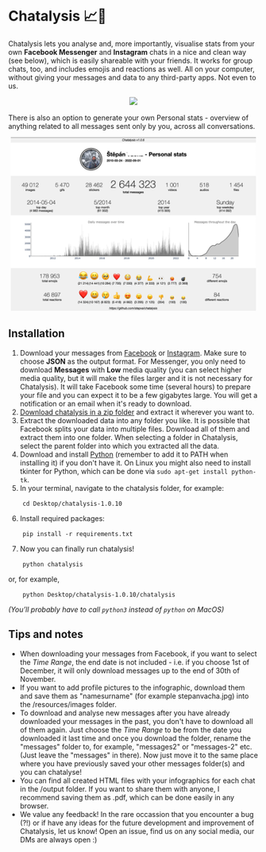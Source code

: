 # Chatalysis 📈💬

Chatalysis lets you analyse and, more importantly, visualise stats from your own **Facebook Messenger** and **Instagram** chats in a nice and clean way (see below), which is easily shareable with your friends. It works for group chats, too, and includes emojis and reactions as well. All on your computer, without giving your messages and data to any third-party apps. Not even to us.

<p align="center">
<img height="650" src="output/preview_v1.jpg">
</p>

There is also an option to generate your own Personal stats - overview of anything related to all messages sent only by you, across all conversations.

<p align="center">
<img height="350" src="output/preview_personal.png">
</p>

## Installation

1. Download your messages from [Facebook](https://www.facebook.com/dyi/) or [Instagram](https://www.instagram.com/download/request/). Make sure to choose **JSON** as the output format. For Messenger, you only need to download **Messages** with **Low** media quality (you can select higher media quality, but it will make the files larger and it is not necessary for Chatalysis). It will take Facebook some time (several hours) to prepare your file and you can expect it to be a few gigabytes large. You will get a notification or an email when it's ready to download.
2. [Download chatalysis in a zip folder](https://github.com/stepva/chatalysis/archive/refs/tags/v1.0.10.zip) and extract it wherever you want to.
3. Extract the downloaded data into any folder you like. It is possible that Facebook splits your data into multiple files. Download all of them and extract them into one folder. When selecting a folder in Chatalysis, select the parent folder into which you extracted all the data.
4. Download and install [Python](https://www.python.org/downloads/) (remember to add it to PATH when installing it) if you don't have it. On Linux you might also need to install tkinter for Python, which can be done via `sudo apt-get install python-tk`.
5. In your terminal, navigate to the chatalysis folder, for example:

```
    cd Desktop/chatalysis-1.0.10
```

6. Install required packages:

```
    pip install -r requirements.txt
```

7. Now you can finally run chatalysis!

```
    python chatalysis
```

or, for example,

```
    python Desktop/chatalysis-1.0.10/chatalysis
```

_(You’ll probably have to call `python3` instead of `python` on MacOS)_

## Tips and notes

- When downloading your messages from Facebook, if you want to select the _Time Range_, the end date is not included - i.e. if you choose 1st of December, it will only download messages up to the end of 30th of November.
- If you want to add profile pictures to the infographic, download them and save them as "namesurname" (for example stepanvacha.jpg) into the /resources/images folder.
- To download and analyse new messages after you have already downloaded your messages in the past, you don't have to download all of them again. Just choose the _Time Range_ to be from the date you downloaded it last time and once you download the folder, rename the "messages" folder to, for example, "messages2" or "messages-2" etc. (Just leave the "messages" in there). Now just move it to the same place where you have previously saved your other messages folder(s) and you can chatalyse!
- You can find all created HTML files with your infographics for each chat in the /output folder. If you want to share them with anyone, I recommend saving them as .pdf, which can be done easily in any browser.
- We value any feedback! In the rare occassion that you encounter a bug (?!) or if have any ideas for the future development and improvement of Chatalysis, let us know! Open an issue, find us on any social media, our DMs are always open :)

